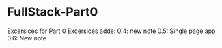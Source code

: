 # FullStack-Part0
Excersices for Part 0
Excersices adde:
0.4: new note
0.5: Single page app
0.6: New note
